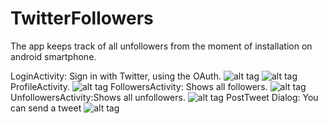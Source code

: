 # TwitterFollowers

The app keeps track of all unfollowers from the moment of installation on android smartphone.

LoginActivity: Sign in with Twitter, using the OAuth.
![alt tag](http://s17.postimg.org/x6tdfkin3/Screenshot_2015_01_12_13_57_03.png)
![alt tag](http://s17.postimg.org/yjb2hgg2n/Screenshot_2015_01_12_13_58_08.png)
ProfileActivity.
![alt tag](http://s17.postimg.org/8xyuhlsv3/Screenshot_2015_01_12_13_58_16.png)
FollowersActivity: Shows all followers. 
![alt tag](http://s17.postimg.org/bgkjiaelb/Screenshot_2015_01_12_13_58_23.png)
UnfollowersActivity:Shows all unfollowers. 
![alt tag](http://s17.postimg.org/dil0wjckf/Screenshot_2015_01_12_14_03_30.png)
PostTweet Dialog: You can send a tweet 
![alt tag](http://s17.postimg.org/nkzsz9rhb/Screenshot_2015_01_12_14_04_10.png)
